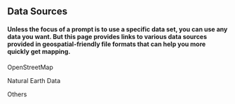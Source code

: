 ## Data Sources

#### Unless the focus of a prompt is to use a specific data set, **you can use any data you want**. But this page provides links to various data sources provided in geospatial-friendly file formats that can help you more quickly get mapping.

OpenStreetMap

Natural Earth Data

Others
